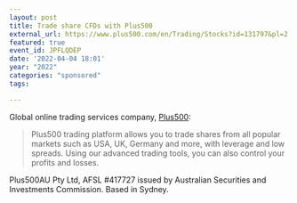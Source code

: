 ```yaml
---
layout: post
title: Trade share CFDs with Plus500
external_url: https://www.plus500.com/en/Trading/Stocks?id=131797&pl=2
featured: true
event_id: JPFLQDEP
date: '2022-04-04 18:01'
year: "2022"
categories: "sponsored"
tags: 

---
```


Global online trading services company, [Plus500](https://www.plus500.com/en/Trading/Stocks?id=131797&pl=2):

> Plus500 trading platform allows you to trade shares from all popular markets such as USA, UK, Germany and more, with leverage and low spreads. Using our advanced trading tools, you can also control your profits and losses.

Plus500AU Pty Ltd, AFSL #417727 issued by Australian Securities and Investments Commission. Based in Sydney.
